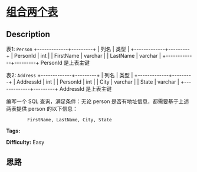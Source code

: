 # [组合两个表][title]

## Description

表1: `Person`
            +-------------+---------+    | 列名         | 类型     |    +-------------+---------+    | PersonId    | int     |    | FirstName   | varchar |    | LastName    | varchar |    +-------------+---------+    PersonId 是上表主键    

表2: `Address`
            +-------------+---------+    | 列名         | 类型    |    +-------------+---------+    | AddressId   | int     |    | PersonId    | int     |    | City        | varchar |    | State       | varchar |    +-------------+---------+    AddressId 是上表主键    



编写一个 SQL 查询，满足条件：无论 person 是否有地址信息，都需要基于上述两表提供 person 的以下信息：


            FirstName, LastName, City, State    


**Tags:** 

**Difficulty:** Easy

## 思路

[title]: https://leetcode-cn.com/problems/combine-two-tables
